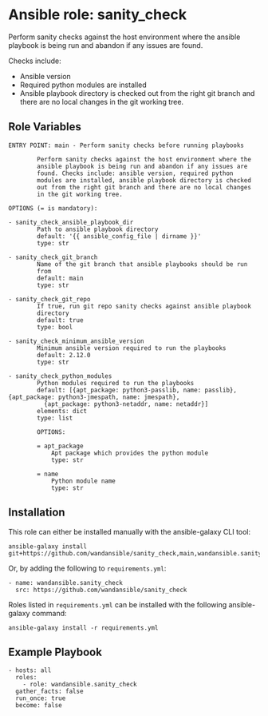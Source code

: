 Ansible role: sanity\_check
==========================

Perform sanity checks against the host environment where the
ansible playbook is being run and abandon if any issues are found.

Checks include:

  * Ansible version
  * Required python modules are installed
  * Ansible playbook directory is checked out from the right git branch
    and there are no local changes in the git working tree.

Role Variables
--------------

```
ENTRY POINT: main - Perform sanity checks before running playbooks

        Perform sanity checks against the host environment where the
        ansible playbook is being run and abandon if any issues are
        found. Checks include: ansible version, required python
        modules are installed, ansible playbook directory is checked
        out from the right git branch and there are no local changes
        in the git working tree.

OPTIONS (= is mandatory):

- sanity_check_ansible_playbook_dir
        Path to ansible playbook directory
        default: '{{ ansible_config_file | dirname }}'
        type: str

- sanity_check_git_branch
        Name of the git branch that ansible playbooks should be run
        from
        default: main
        type: str

- sanity_check_git_repo
        If true, run git repo sanity checks against ansible playbook
        directory
        default: true
        type: bool

- sanity_check_minimum_ansible_version
        Minimum ansible version required to run the playbooks
        default: 2.12.0
        type: str

- sanity_check_python_modules
        Python modules required to run the playbooks
        default: [{apt_package: python3-passlib, name: passlib}, {apt_package: python3-jmespath, name: jmespath},
          {apt_package: python3-netaddr, name: netaddr}]
        elements: dict
        type: list

        OPTIONS:

        = apt_package
            Apt package which provides the python module
            type: str

        = name
            Python module name
            type: str
```

Installation
------------

This role can either be installed manually with the ansible-galaxy CLI tool:

    ansible-galaxy install git+https://github.com/wandansible/sanity_check,main,wandansible.sanity_check

Or, by adding the following to `requirements.yml`:

    - name: wandansible.sanity_check
      src: https://github.com/wandansible/sanity_check

Roles listed in `requirements.yml` can be installed with the following ansible-galaxy command:

    ansible-galaxy install -r requirements.yml

Example Playbook
----------------

    - hosts: all
      roles:
        - role: wandansible.sanity_check
      gather_facts: false
      run_once: true
      become: false
